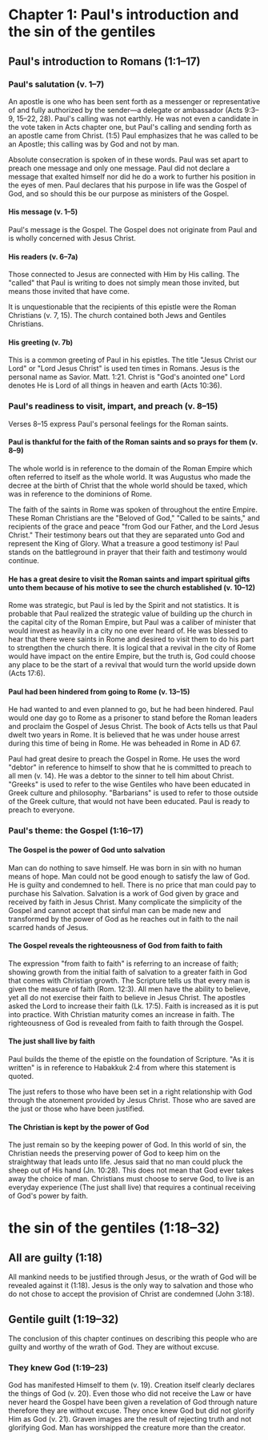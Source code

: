 # Chapter 1: Paul's introduction and the sin of the gentiles

## Paul's introduction to Romans (1:1–17)

### Paul's salutation (v. 1–7)

An apostle is one who has been sent forth as a messenger or representative of and fully authorized by the sender—a delegate or ambassador (Acts 9:3–9, 15–22, 28). Paul's calling was not earthly. He was not even a candidate in the vote taken in Acts chapter one, but Paul's calling and sending forth as an apostle came from Christ. (1:5) Paul emphasizes that he was called to be an Apostle; this calling was by God and not by man.

Absolute consecration is spoken of in these words. Paul was set apart to preach one message and only one message. Paul did not declare a message that exalted himself nor did he do a work to further his position in the eyes of men. Paul declares that his purpose in life was the Gospel of God, and so should this be our purpose as ministers of the Gospel.

#### His message (v. 1–5)

Paul's message is the Gospel. The Gospel does not originate from Paul and is wholly concerned with Jesus Christ.

<!--The Gospel of Christ was revealed by Scripture. Paul shows this in the letter, since he quotes the Old Testament more than he does in any of his other letters.-->

#### His readers (v. 6–7a)

Those connected to Jesus are connected with Him by His calling. The "called" that Paul is writing to does not simply mean those invited, but means those invited that have come.

It is unquestionable that the recipients of this epistle were the Roman Christians (v. 7, 15). The church contained both Jews and Gentiles Christians.

#### His greeting (v. 7b)

This is a common greeting of Paul in his epistles. The title "Jesus Christ our Lord" or "Lord Jesus Christ" is used ten times in Romans. Jesus is the personal name as Savior. Matt. 1:21. Christ is "God's anointed one" Lord denotes He is Lord of all things in heaven and earth (Acts 10:36).

### Paul's readiness to visit, impart, and preach (v. 8–15)

Verses 8–15 express Paul's personal feelings for the Roman saints.

#### Paul is thankful for the faith of the Roman saints and so prays for them (v. 8–9)

The whole world is in reference to the domain of the Roman Empire which often referred to itself as the whole world. It was Augustus who made the decree at the birth of Christ that the whole world should be taxed, which was in reference to the dominions of Rome.

The faith of the saints in Rome was spoken of throughout the entire Empire. These Roman Christians are the "Beloved of God," "Called to be saints," and recipients of the grace and peace "from God our Father, and the Lord Jesus Christ." Their testimony bears out that they are separated unto God and represent the King of Glory. What a treasure a good testimony is! Paul stands on the battleground in prayer that their faith and testimony would continue.

#### He has a great desire to visit the Roman saints and impart spiritual gifts unto them because of his motive to see the church established (v. 10–12)

Rome was strategic, but Paul is led by the Spirit and not statistics. It is probable that Paul realized the strategic value of building up the church in the capital city of the Roman Empire, but Paul was a caliber of minister that would invest as heavily in a city no one ever heard of. He was blessed to hear that there were saints in Rome and desired to visit them to do his part to strengthen the church there. It is logical that a revival in the city of Rome would have impact on the entire Empire, but the truth is, God could choose any place to be the start of a revival that would turn the world upside down (Acts 17:6).

#### Paul had been hindered from going to Rome (v. 13–15)

He had wanted to and even planned to go, but he had been hindered. Paul would one day go to Rome as a prisoner to stand before the Roman leaders and proclaim the Gospel of Jesus Christ. The book of Acts tells us that Paul dwelt two years in Rome. It is believed that he was under house arrest during this time of being in Rome. He was beheaded in Rome in AD 67.

Paul had great desire to preach the Gospel in Rome. He uses the word "debtor" in reference to himself to show that he is committed to preach to all men (v. 14). He was a debtor to the sinner to tell him about Christ. "Greeks" is used to refer to the wise Gentiles who have been educated in Greek culture and philosophy. "Barbarians" is used to refer to those outside of the Greek culture, that would not have been educated. Paul is ready to preach to everyone.

<!--The opposition of Greek and barbarian is standard in Greek and Latin texts of the educated elite, dividing the world between those who participate in Greco-Roman culture and those who do not

Gaventa, B. R. (2024). Romans: A Commentary (C. C. Black, J. T. Carroll, & S. E. Hylen, Eds.; First edition, p. 44). Westminster John Knox Press.-->

### Paul's theme: the Gospel (1:16–17)

#### The Gospel is the power of God unto salvation

Man can do nothing to save himself. He was born in sin with no human means of hope. Man could not be good enough to satisfy the law of God. He is guilty and condemned to hell. There is no price that man could pay to purchase his Salvation. Salvation is a work of God given by grace and received by faith in Jesus Christ. Many complicate the simplicity of the Gospel and cannot accept that sinful man can be made new and transformed by the power of God as he reaches out in faith to the nail scarred hands of Jesus.

#### The Gospel reveals the righteousness of God from faith to faith

The expression "from faith to faith" is referring to an increase of faith; showing growth from the initial faith of salvation to a greater faith in God that comes with Christian growth. The Scripture tells us that every man is given the measure of faith (Rom. 12:3). All men have the ability to believe, yet all do not exercise their faith to believe in Jesus Christ. The apostles asked the Lord to increase their faith (Lk. 17:5). Faith is increased as it is put into practice. With Christian maturity comes an increase in faith. The righteousness of God is revealed from faith to faith through the Gospel.

#### The just shall live by faith

Paul builds the theme of the epistle on the foundation of Scripture. "As it is written" is in reference to Habakkuk 2:4 from where this statement is quoted.

The just refers to those who have been set in a right relationship with God through the atonement provided by Jesus Christ. Those who are saved are the just or those who have been justified.

#### The Christian is kept by the power of God

The just remain so by the keeping power of God. In this world of sin, the Christian needs the preserving power of God to keep him on the straightway that leads unto life. Jesus said that no man could pluck the sheep out of His hand (Jn. 10:28). This does not mean that God ever takes away the choice of man. Christians must choose to serve God, to live is an everyday experience (The just shall live) that requires a continual receiving of God's power by faith.

# the sin of the gentiles (1:18–32)

## All are guilty (1:18)

All mankind needs to be justified through Jesus, or the wrath of God will be revealed against it (1:18). Jesus is the only way to salvation and those who do not chose to accept the provision of Christ are condemned (John 3:18).

## Gentile guilt (1:19–32)

The conclusion of this chapter continues on describing this people who are guilty and worthy of the wrath of God. They are without excuse.

### They knew God (1:19–23)

God has manifested Himself to them (v. 19). Creation itself clearly declares the things of God (v. 20). Even those who did not receive the Law or have never heard the Gospel have been given a revelation of God through nature therefore they are without excuse. They once knew God but did not glorify Him as God (v. 21). Graven images are the result of rejecting truth and not glorifying God. Man has worshipped the creature more than the creator.
